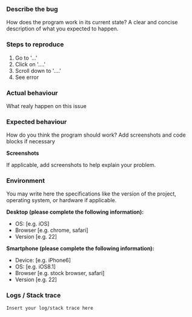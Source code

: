 ### Describe the bug

How does the program work in its current state? A clear and concise description of what you expected to happen.

### Steps to reproduce

1. Go to '...'
2. Click on '....'
3. Scroll down to '....'
4. See error

### Actual behaviour

What realy happen on this issue

### Expected behaviour

How do you think the program should work? Add screenshots and code blocks if necessary

**Screenshots**

If applicable, add screenshots to help explain your problem.

### Environment

You may write here the specifications like the version of the project, operating system, or hardware if applicable.

**Desktop (please complete the following information):**
 - OS: [e.g. iOS]
 - Browser [e.g. chrome, safari]
 - Version [e.g. 22]

**Smartphone (please complete the following information):**
 - Device: [e.g. iPhone6]
 - OS: [e.g. iOS8.1]
 - Browser [e.g. stock browser, safari]
 - Version [e.g. 22]

### Logs / Stack trace

```
Insert your log/stack trace here
```
